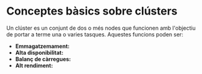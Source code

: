 # Conceptes bàsics sobre clústers

Un clúster es un conjunt de dos o més nodes que funcionen amb l'objectiu de portar a terme una o varies tasques. Aquestes funcions poden ser: 
- **Emmagatzemament:** 
- **Alta disponibilitat:** 
- **Balanç de càrregues:** 
- **Alt rendiment:** 
